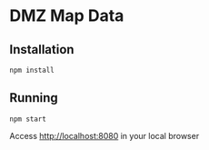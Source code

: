 # DMZ Map Data

## Installation

`npm install`

## Running

`npm start`

Access [http://localhost:8080](http://localhost:8080) in your local browser
